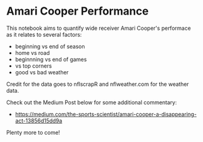 # Amari Cooper Performance

This notebook aims to quantify wide receiver Amari Cooper's performace as it relates to several factors:
- beginning vs end of season
- home vs road
- beginnning vs end  of games
- vs top corners
- good vs bad weather

Credit for the data goes to nflscrapR and nflweather.com for the weather data.

Check out the Medium Post below for some additional commentary:
- https://medium.com/the-sports-scientist/amari-cooper-a-disappearing-act-13856d15dd9a

Plenty more to come!
